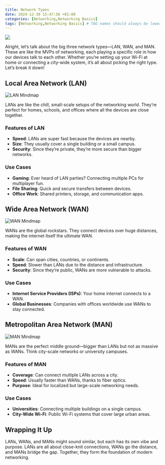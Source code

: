 ```yaml
---
title: Network Types
date: 2024-12-30 15:47:58 +01:00
categories: [Networking,Networking Basics]
tags: [Networking,Networking Basics] # TAG names should always be lowercase
---
```


![](https://raw.githubusercontent.com/secusavvy/secusavvy.github.io/refs/heads/master/assets/Posts_img/Networking/2/Types%20of%20Networks.png)  

Alright, let’s talk about the big three network types—LAN, WAN, and MAN. These are like the MVPs of networking, each playing a specific role in how our devices talk to each other. Whether you’re setting up your Wi-Fi at home or connecting a city-wide system, it’s all about picking the right type. Let’s break it down!

## Local Area Network (LAN)  

![LAN Mindmap](https://raw.githubusercontent.com/secusavvy/secusavvy.github.io/refs/heads/master/assets/Posts_img/Networking/2/Local%20Area%20Network%20(LAN).png)  

LANs are like the chill, small-scale setups of the networking world. They’re perfect for homes, schools, and offices where all the devices are close together.  

### Features of LAN  
- **Speed**: LANs are super fast because the devices are nearby.  
- **Size**: They usually cover a single building or a small campus.  
- **Security**: Since they’re private, they’re more secure than bigger networks.  

### Use Cases  
- **Gaming**: Ever heard of LAN parties? Connecting multiple PCs for multiplayer fun.  
- **File Sharing**: Quick and secure transfers between devices.  
- **Office Work**: Shared printers, storage, and communication apps.  

## Wide Area Network (WAN)  

![WAN Mindmap](https://raw.githubusercontent.com/secusavvy/secusavvy.github.io/refs/heads/master/assets/Posts_img/Networking/2/Wide%20Area%20Network%20(WAN).png)  

WANs are the global rockstars. They connect devices over huge distances, making the internet itself the ultimate WAN.  

### Features of WAN  
- **Scale**: Can span cities, countries, or continents.  
- **Speed**: Slower than LANs due to the distance and infrastructure.  
- **Security**: Since they’re public, WANs are more vulnerable to attacks.  

### Use Cases  
- **Internet Service Providers (ISPs)**: Your home internet connects to a WAN.  
- **Global Businesses**: Companies with offices worldwide use WANs to stay connected.  

## Metropolitan Area Network (MAN)  

![MAN Mindmap](https://raw.githubusercontent.com/secusavvy/secusavvy.github.io/refs/heads/master/assets/Posts_img/Networking/2/Metropolitan%20Area%20Network%20(MAN).png)  

MANs are the perfect middle ground—bigger than LANs but not as massive as WANs. Think city-scale networks or university campuses.  

### Features of MAN  
- **Coverage**: Can connect multiple LANs across a city.  
- **Speed**: Usually faster than WANs, thanks to fiber optics.  
- **Purpose**: Ideal for localized but large-scale networking needs.  

### Use Cases  
- **Universities**: Connecting multiple buildings on a single campus.  
- **City-Wide Wi-Fi**: Public Wi-Fi systems that cover large urban areas.  

## Wrapping It Up  

LANs, WANs, and MANs might sound similar, but each has its own vibe and purpose. LANs are all about close-knit connections, WANs go the distance, and MANs bridge the gap. Together, they form the foundation of modern networking.
